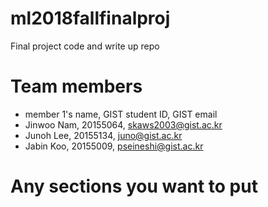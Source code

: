 # ml2018fallfinalproj

Final project code and write up repo

# Team members
* member 1's name, GIST student ID, GIST email
* Jinwoo Nam, 20155064, skaws2003@gist.ac.kr
* Junoh Lee, 20155134, juno@gist.ac.kr
* Jabin Koo, 20155009, pseineshi@gist.ac.kr
# Any sections you want to put
